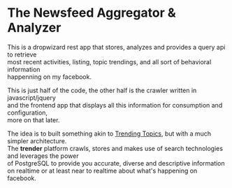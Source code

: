 # The Newsfeed Aggregator & Analyzer

This is a dropwizard rest app that stores, analyzes and provides a query api to retrieve<br/>
most recent  activities, listing, topic trendings, and all sort of behavioral information<br/>
happenning on my facebook.<br/>

This is just half of the code, the other half is the crawler written in javascript/jquery<br/> 
and the frontend app that displays all this information for consumption and configuration,<br/>
more on that later.

The idea is to built something akin to [Trending Topics](https://github.com/datawrangling/trendingtopics), but with a much simpler architecture.<br/>
The **trender** platform crawls, stores and makes use of search technologies and leverages the power<br/> of PostgreSQL to provide you accurate, diverse and descriptive information on realtime or at least near to realtime about what's happening on facebook.<br/> 